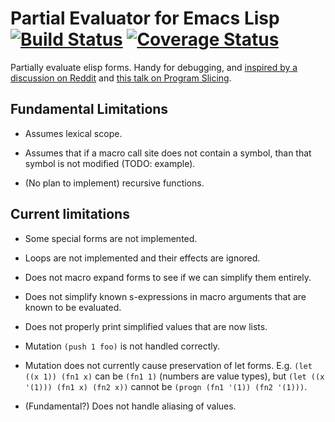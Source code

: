 # Partial Evaluator for Emacs Lisp [![Build Status](https://travis-ci.org/Wilfred/peval.svg?branch=master)](https://travis-ci.org/Wilfred/peval) [![Coverage Status](https://coveralls.io/repos/github/Wilfred/peval/badge.svg?branch=master)](https://coveralls.io/github/Wilfred/peval?branch=master)

Partially evaluate elisp forms. Handy for debugging, and [inspired by
a discussion on Reddit](https://www.reddit.com/r/emacs/comments/60tl6o/tips_on_reading_dense_emacs_lisp_code/dfa92hg/) and
[this talk on Program Slicing](https://www.youtube.com/watch?v=dSqLt8BgbRQ).

## Fundamental Limitations

* Assumes lexical scope.

* Assumes that if a macro call site does not contain a symbol, than
  that symbol is not modified (TODO: example).
  
* (No plan to implement) recursive functions.

## Current limitations

* Some special forms are not implemented.

* Loops are not implemented and their effects are ignored.

* Does not macro expand forms to see if we can simplify them entirely.

* Does not simplify known s-expressions in macro arguments that are
  known to be evaluated.

* Does not properly print simplified values that are now lists.

* Mutation `(push 1 foo)` is not handled correctly.

* Mutation does not currently cause preservation of let
  forms. E.g. `(let ((x 1)) (fn1 x)` can be `(fn1 1)` (numbers are
  value types), but `(let ((x '(1))) (fn1 x) (fn2 x))` cannot be
  `(progn (fn1 '(1)) (fn2 '(1)))`.

* (Fundamental?) Does not handle aliasing of values.
